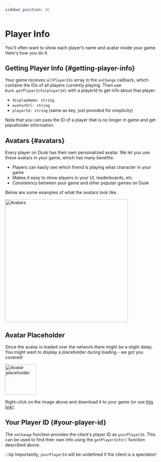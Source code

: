 ```yaml
---
sidebar_position: 20
---
```


# Player Info

You'll often want to show each player’s name and avatar inside your game. Here's how you do it.

## Getting Player Info {#getting-player-info}

Your game receives `allPlayerIds` array in the `onChange` callback, which contains the IDs of all players currently playing. Then use `Dusk.getPlayerInfo(playerId)` with a playerId to get info about that player:

- `displayName: string`
- `avatarUrl: string`
- `playerId: string` (same as key, just provided for simplicity)

Note that you can pass the ID of a player that is no longer in game and get placeholder information.

## Avatars {#avatars}

Every player on Dusk has their own personalized avatar. We let you use these avatars in your game, which has many benefits:

- Players can easily see which friend is playing what character in your game
- Makes it easy to show players in your UI, leaderboards, etc.
- Consistency between your game and other popular games on Dusk

Below are some examples of what the avatars look like.

<img src="/img/avatars.png" alt="Avatars" width="400"/>

## Avatar Placeholder

Since the avatar is loaded over the network there might be a slight delay. You might want to display a placeholder during loading - we got you covered!

<img src="/img/avatar-placeholder.png" alt="Avatar placeholder" width="100"/>

Right-click on the image above and download it to your game (or use [this link](/img/avatar-placeholder.png)).

## Your Player ID {#your-player-id}

The `onChange` function provides the client's player ID as `yourPlayerId`. This can be used to find their own info using the `getPlayerInfo()` function described above.

:::tip
Importantly, `yourPlayerId` will be undefined if the client is a spectator!
